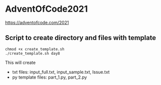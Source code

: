 # AdventOfCode2021
https://adventofcode.com/2021

## Script to create directory and files with template
```shell
chmod +x create_template.sh
./create_template.sh day8
```

This will create
- txt files: input_full.txt, input_sample.txt, Issue.txt
- py template files: part_1.py, part_2.py